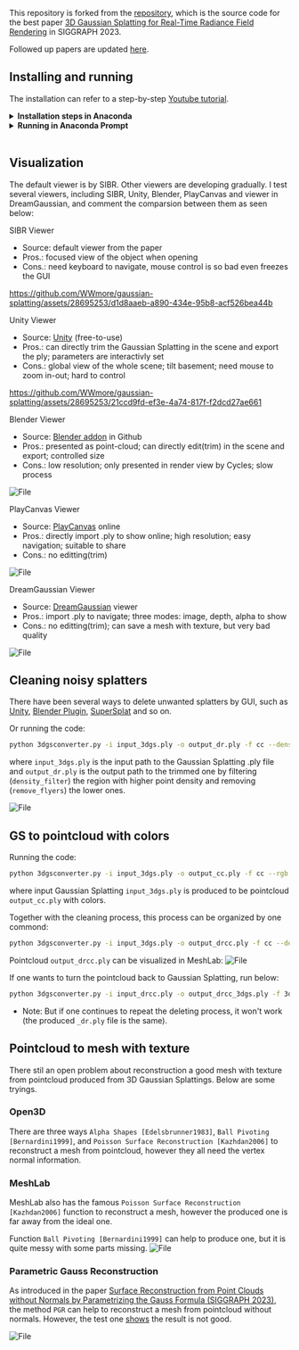 This repository is forked from the [repository](https://github.com/graphdeco-inria/gaussian-splatting), which is the source code for the best paper [3D Gaussian Splatting for Real-Time Radiance Field Rendering](https://repo-sam.inria.fr/fungraph/3d-gaussian-splatting/) in SIGGRAPH 2023.

Followed up papers are updated [here](https://github.com/MrNeRF/awesome-3D-gaussian-splatting).

## Installing and running
The installation can refer to a step-by-step [Youtube tutorial](https://www.youtube.com/watch?v=UXtuigy_wYc).

<details>
<summary><span style="font-weight: bold;">Installation steps in Anaconda</span></summary>

  - open Anaconda Prompt
  - cd C:User/<username>
  - git clone https://github.com/graphdeco-inria/gaussian-splatting --recursive
  - SET DISTUTILS_USE_SDK=1
  - conda env create --file environment.yml
  - conda activate gaussian_splatting
  #### Below packages may be needed
  - conda install -c conda-forge pillow
  - python3 -m pip install -U pip
  - python3 -m pip install pillow-heif
  - conda install -c conda-forge pcl
  - conda install -c open3d-admin open3d
  - conda install -c anaconda numpy
  #### if error: Importing the numpy C-extensions failed.
  - pip install setuptools
  - pip install numpy
  - pip install cupy
  - pip install probreg
  - pip install pillow-heif

</details>

<details>
<summary><span style="font-weight: bold;">Running in Anaconda Prompt</span></summary>

  - open Anaconda Prompt
  - conda activate gaussian_splatting
  - cd C:\User\<username>\gaussian-splatting
  - put images in the folder data/input
  - python convert.py -s data (wait within 5 mins)
  - python train.py -s data (wait around 1h)
  - output GaussianSplatting ply appears in the folder output/<name>
  - rename <name> to out
  - cd viewers/bin
  - SIBR_gaussianViewer_app.exe -m C:\Users\<username>\gaussian-splatting\output\out 
  - the GUI pops up, if not, may the CUDA support problem.

</details>
<br>

## Visualization
The default viewer is by SIBR. Other viewers are developing gradually. 
I test several viewers, including SIBR, Unity, Blender, PlayCanvas and viewer in DreamGaussian, and comment the comparsion between them as seen below:

SIBR Viewer
- Source: default viewer from the paper
- Pros.: focused view of the object when opening
- Cons.: need keyboard to navigate, mouse control is so bad even freezes the GUI
  
https://github.com/WWmore/gaussian-splatting/assets/28695253/d1d8aaeb-a890-434e-95b8-acf526bea44b
  

Unity Viewer
- Source: [Unity](https://github.com/aras-p/UnityGaussianSplatting) (free-to-use) 
- Pros.: can directly trim the Gaussian Splatting in the scene and export the ply; parameters are interactivly set
- Cons.: global view of the whole scene; tilt basement; need mouse to zoom in-out; hard to control
  
https://github.com/WWmore/gaussian-splatting/assets/28695253/21ccd9fd-ef3e-4a74-817f-f2dcd27ae661


Blender Viewer
- Source: [Blender addon](https://github.com/ReshotAI/gaussian-splatting-blender-addon) in Github
- Pros.: presented as point-cloud; can directly edit(trim) in the scene and export; controlled size
- Cons.: low resolution; only presented in render view by Cycles; slow process

![File](docs_Hui/blender.png)


PlayCanvas Viewer
- Source: [PlayCanvas](https://github.com/playcanvas/model-viewer) online
- Pros.: directly import .ply to show online; high resolution; easy navigation; suitable to share
- Cons.: no editting(trim)

![File](docs_Hui/playcanvas.png)


DreamGaussian Viewer
- Source: [DreamGaussian](https://github.com/dreamgaussian/dreamgaussian) viewer
- Pros.: import .ply to navigate; three modes: image, depth, alpha to show
- Cons.: no editting(trim); can save a mesh with texture, but very bad quality

![File](docs_Hui/dreamgaussian.png)





## Cleaning noisy splatters

There have been several ways to delete unwanted splatters by GUI, such as [Unity](https://github.com/aras-p/UnityGaussianSplatting), [Blender Plugin](https://github.com/ReshotAI/gaussian-splatting-blender-addon/tree/master), [SuperSplat](https://github.com/playcanvas/super-splat) and so on. 

Or running the code:
```bash
python 3dgsconverter.py -i input_3dgs.ply -o output_dr.ply -f cc --density_filter --remove_flyers
```
where `input_3dgs.ply` is the input path to the Gaussian Splatting .ply file and `output_dr.ply` is the output path to the trimmed one by filtering (`density_filter`) the region with higher point density and removing (`remove_flyers`) the lower ones.

![File](docs_Hui/dr.png)


## GS to pointcloud with colors

Running the code:
```bash
python 3dgsconverter.py -i input_3dgs.ply -o output_cc.ply -f cc --rgb
```
where input Gaussian Splatting `input_3dgs.ply` is produced to be pointcloud `output_cc.ply` with colors.

Together with the cleaning process, this process can be organized by one commond:
```bash
python 3dgsconverter.py -i input_3dgs.ply -o output_drcc.ply -f cc --density_filter --remove_flyers --rgb
```

Pointcloud `output_drcc.ply` can be visualized in MeshLab:
![File](docs_Hui/drcc.png)

If one wants to turn the pointcloud back to Gaussian Splatting, run below:
```bash
python 3dgsconverter.py -i input_drcc.ply -o output_drcc_3dgs.ply -f 3dgs
```

* Note: But if one continues to repeat the deleting process, it won't work (the produced `_dr.ply` file is the same).

## Pointcloud to mesh with texture

There stil an open problem about reconstruction a good mesh with texture from pointcloud produced from 3D Gaussian Splattings. 
Below are some tryings.

### Open3D
There are three ways `Alpha Shapes [Edelsbrunner1983]`, `Ball Pivoting [Bernardini1999]`, and `Poisson Surface Reconstruction [Kazhdan2006]` to reconstruct a mesh from pointcloud, however they all need the vertex normal information.

### MeshLab
MeshLab also has the famous `Poisson Surface Reconstruction [Kazhdan2006]` function to reconstruct a mesh, however the produced one is far away from the ideal one.

Function `Ball Pivoting [Bernardini1999]` can help to produce one, but it is quite messy with some parts missing.
![File](docs_Hui/meshlab.png)

### Parametric Gauss Reconstruction
As introduced in the paper [Surface Reconstruction from Point Clouds without Normals by Parametrizing the Gauss Formula (SIGGRAPH 2023)](https://jsnln.github.io/tog2022_pgr/index.html), the method `PGR` can help to reconstruct a mesh from pointcloud without normals.
However, the test one [shows](https://github.com/WWmore/ParametricGaussRecon) the result is not good.

![File](docs_Hui/PGR.png)
